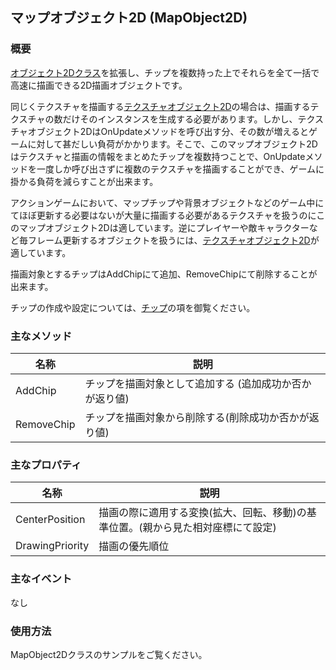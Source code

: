 ﻿## マップオブジェクト2D (MapObject2D)

### 概要

[オブジェクト2Dクラス](./Object2D.md)を拡張し、チップを複数持った上でそれらを全て一括で高速に描画できる2D描画オブジェクトです。

同じくテクスチャを描画する[テクスチャオブジェクト2D](./TextureObject2D.md)の場合は、描画するテクスチャの数だけそのインスタンスを生成する必要があります。しかし、テクスチャオブジェクト2DはOnUpdateメソッドを呼び出す分、その数が増えるとゲームに対して甚だしい負荷がかかります。そこで、このマップオブジェクト2Dはテクスチャと描画の情報をまとめたチップを複数持つことで、OnUpdateメソッドを一度しか呼び出さずに複数のテクスチャを描画することができ、ゲームに掛かる負荷を減らすことが出来ます。

アクションゲームにおいて、マップチップや背景オブジェクトなどのゲーム中にてほぼ更新する必要はないが大量に描画する必要があるテクスチャを扱うのにこのマップオブジェクト2Dは適しています。逆にプレイヤーや敵キャラクターなど毎フレーム更新するオブジェクトを扱うには、[テクスチャオブジェクト2D](./TextureObject2D.md)が適しています。

描画対象とするチップはAddChipにて追加、RemoveChipにて削除することが出来ます。

チップの作成や設定については、[チップ](./Chip2D.md)の項を御覧ください。

### 主なメソッド

| 名称 | 説明 |
|---|---|
| AddChip | チップを描画対象として追加する (追加成功か否かが返り値)|
| RemoveChip | チップを描画対象から削除する(削除成功か否かが返り値)|

### 主なプロパティ

| 名称 | 説明 |
|---|---|
| CenterPosition | 描画の際に適用する変換(拡大、回転、移動)の基準位置。(親から見た相対座標にて設定) |
| DrawingPriority | 描画の優先順位|

### 主なイベント

なし

### 使用方法

MapObject2Dクラスのサンプルをご覧ください。
